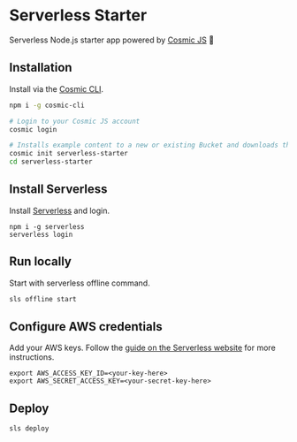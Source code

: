 # Serverless Starter
Serverless Node.js starter app powered by [Cosmic JS](https://cosmicjs.com) 🚀

## Installation
Install via the [Cosmic CLI](https://github.com/cosmicjs/cosmic-cli).
```bash
npm i -g cosmic-cli

# Login to your Cosmic JS account
cosmic login

# Installs example content to a new or existing Bucket and downloads the app locally
cosmic init serverless-starter
cd serverless-starter
```
## Install Serverless
Install [Serverless](https://serverless.com) and login.
```
npm i -g serverless
serverless login
```
## Run locally
Start with serverless offline command.
```bash
sls offline start
```
## Configure AWS credentials
Add your AWS keys.  Follow the [guide on the Serverless website](https://serverless.com/framework/docs/providers/aws/guide/credentials/) for more instructions.
```
export AWS_ACCESS_KEY_ID=<your-key-here>
export AWS_SECRET_ACCESS_KEY=<your-secret-key-here>
```
## Deploy
```
sls deploy
```